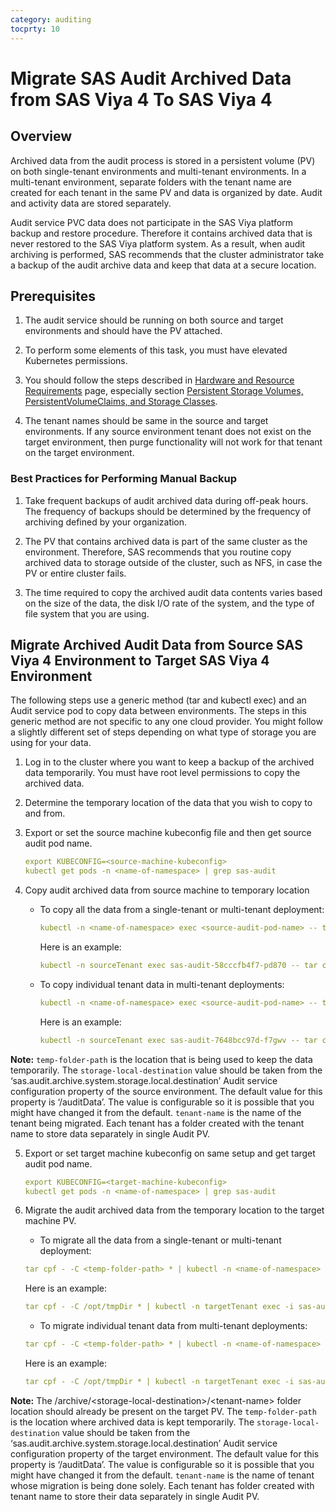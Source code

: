 ```yaml
---
category: auditing
tocprty: 10
---
```


# Migrate SAS Audit Archived Data from SAS Viya 4 To SAS Viya 4

## Overview

Archived data from the audit process is stored in a persistent volume (PV) on both single-tenant environments and multi-tenant environments. In a multi-tenant environment, separate folders with the tenant name are created for each tenant in the same PV and data is organized by date. Audit and activity data are stored separately.

Audit service PVC data does not participate in the SAS Viya platform backup and restore procedure. Therefore it contains archived data that is never restored to the SAS Viya platform system. As a result, when audit archiving is performed, SAS recommends that the cluster administrator take a backup of the audit archive data and keep that data at a secure location.

## Prerequisites

1. The audit service should be running on both source and target environments and should have the PV attached.

2. To perform some elements of this task, you must have elevated Kubernetes permissions.

3. You should follow the steps described in [Hardware and Resource Requirements](https://go.documentation.sas.com/doc/en/itopscdc/default/itopssr/n0ampbltwqgkjkn1j3qogztsbbu0.htm) page, especially   section [Persistent Storage Volumes, PersistentVolumeClaims, and Storage Classes](https://go.documentation.sas.com/doc/en/itopscdc/default/itopssr/n0ampbltwqgkjkn1j3qogztsbbu0.htm#n1egh9hqndi6lin13w58nozc7vco).

4. The tenant names should be same in the source and target environments. If any source environment tenant does not exist on the target environment, then purge functionality will not work for that tenant on the target environment.

### Best Practices for Performing Manual Backup

1. Take frequent backups of audit archived data during off-peak hours. The frequency of backups should be determined by the frequency of archiving defined by your organization.

2. The PV that contains archived data is part of the same cluster as the environment. Therefore, SAS recommends that you routine copy archived data to storage outside of the cluster, such as NFS, in case the PV or entire cluster fails.

3. The time required to copy the archived audit data contents varies based on the size of the data, the disk I/O rate of the system, and the type of file system that you are using.

## Migrate Archived Audit Data from Source SAS Viya 4 Environment to Target SAS Viya 4 Environment

The following steps use a generic method (tar and kubectl exec) and an Audit service pod to copy data between environments. The steps in this generic method are not specific to any one cloud provider. You might follow a slightly different set of steps depending on what type of storage you are using for your data.

1. Log in to the cluster where you want to keep a backup of the archived data temporarily. You must have root level permissions to copy the archived data.

2. Determine the temporary location of the data that you wish to copy to and from.

3. Export or set the source machine kubeconfig file and then get source audit pod name.

   ```yaml
   export KUBECONFIG=<source-machine-kubeconfig>
   kubectl get pods -n <name-of-namespace> | grep sas-audit
   ```

4. Copy audit archived data from source machine to temporary location

    - To copy all the data from a single-tenant or multi-tenant deployment:
      
      ```yaml
      kubectl -n <name-of-namespace> exec <source-audit-pod-name> -- tar cpf - -C /archive . | tar xf - -C <temp-folder-path>
      ```

      Here is an example:

      ```yaml
      kubectl -n sourceTenant exec sas-audit-58cccfb4f7-pd870 -- tar cpf - -C /archive . | tar xf - -C /opt/tmpDir
      ```

    - To copy individual tenant data in multi-tenant deployments:

      ```yaml
      kubectl -n <name-of-namespace> exec <source-audit-pod-name> -- tar cpf - -C /archive/<storage-local-destination>/<tenant-name> . | tar xf - -C <temp-folder-path>
      ```

      Here is an example:

      ```yaml
      kubectl -n sourceTenant exec sas-audit-7648bcc97d-f7gwv -- tar cpf - -C /archive/auditData/acme . | tar xf - -C /opt/tmpDir
      ```

**Note:** `temp-folder-path` is the location that is being used to keep the data temporarily.
The `storage-local-destination` value should be taken from the ‘sas.audit.archive.system.storage.local.destination’ Audit service configuration property of the source environment. The default value for this property is ‘/auditData’. The value is configurable so it is possible that you might have changed it from the default. `tenant-name` is the name of the tenant being migrated. Each tenant has a folder created with the tenant name to store data separately in single Audit PV.

5. Export or set target machine kubeconfig on same setup and get target audit pod name.

   ```yaml
   export KUBECONFIG=<target-machine-kubeconfig>
   kubectl get pods -n <name-of-namespace> | grep sas-audit
   ```

6. Migrate the audit archived data from the temporary location to the target machine PV.
    - To migrate all the data from a single-tenant or multi-tenant deployment:

    ```yaml
    tar cpf - -C <temp-folder-path> * | kubectl -n <name-of-namespace> exec -i <target-audit-pod-name> -- tar xf - -C /archive
    ```

    Here is an example:

    ```yaml
    tar cpf - -C /opt/tmpDir * | kubectl -n targetTenant exec -i sas-audit-555c58c44f-ssjx7 -- tar xf - -C /archive
    ```

    - To migrate individual tenant data from multi-tenant deployments:

    ```yaml
    tar cpf - -C <temp-folder-path> * | kubectl -n <name-of-namespace> exec -i <target-audit-pod-name> -- tar xf - -C /archive/<storage-local-destination>/<tenant-name>
    ```

    Here is an example:
    
    ```yaml
    tar cpf - -C /opt/tmpDir * | kubectl -n targetTenant exec -i sas-audit-59555d895-kzpcg -- tar xf - -C /archive/auditData/acme
    ```

**Note:** The /archive/\<storage-local-destination>/\<tenant-name> folder location should already be present on the target PV. The `temp-folder-path` is the location where archived data is kept temporarily. The `storage-local-destination` value should be taken from the ‘sas.audit.archive.system.storage.local.destination’ Audit service configuration property of the target environment. The default value for this property is ‘/auditData’. The value is configurable so it is possible that you might have changed it from the default.
`tenant-name` is the name of tenant whose migration is being done solely. Each tenant has folder created with tenant name to store their data separately in single Audit PV.
